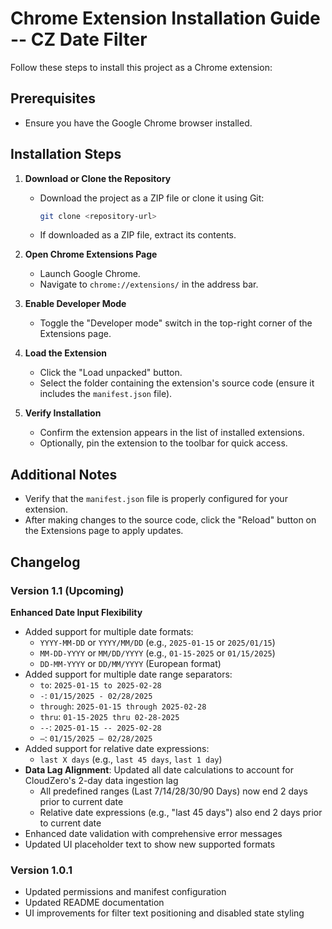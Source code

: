 # Chrome Extension Installation Guide -- CZ Date Filter

Follow these steps to install this project as a Chrome extension:

## Prerequisites
- Ensure you have the Google Chrome browser installed.

## Installation Steps

1. **Download or Clone the Repository**
    - Download the project as a ZIP file or clone it using Git:
      ```bash
      git clone <repository-url>
      ```
    - If downloaded as a ZIP file, extract its contents.

2. **Open Chrome Extensions Page**
    - Launch Google Chrome.
    - Navigate to `chrome://extensions/` in the address bar.

3. **Enable Developer Mode**
    - Toggle the "Developer mode" switch in the top-right corner of the Extensions page.

4. **Load the Extension**
    - Click the "Load unpacked" button.
    - Select the folder containing the extension's source code (ensure it includes the `manifest.json` file).

5. **Verify Installation**
    - Confirm the extension appears in the list of installed extensions.
    - Optionally, pin the extension to the toolbar for quick access.

## Additional Notes
- Verify that the `manifest.json` file is properly configured for your extension.
- After making changes to the source code, click the "Reload" button on the Extensions page to apply updates.

## Changelog

### Version 1.1 (Upcoming)
**Enhanced Date Input Flexibility**
- Added support for multiple date formats:
  - `YYYY-MM-DD` or `YYYY/MM/DD` (e.g., `2025-01-15` or `2025/01/15`)
  - `MM-DD-YYYY` or `MM/DD/YYYY` (e.g., `01-15-2025` or `01/15/2025`)
  - `DD-MM-YYYY` or `DD/MM/YYYY` (European format)
- Added support for multiple date range separators:
  - `to`: `2025-01-15 to 2025-02-28`
  - `-`: `01/15/2025 - 02/28/2025`
  - `through`: `2025-01-15 through 2025-02-28`
  - `thru`: `01-15-2025 thru 02-28-2025`
  - `--`: `2025-01-15 -- 2025-02-28`
  - `—`: `01/15/2025 — 02/28/2025`
- Added support for relative date expressions:
  - `last X days` (e.g., `last 45 days`, `last 1 day`)
- **Data Lag Alignment**: Updated all date calculations to account for CloudZero's 2-day data ingestion lag
  - All predefined ranges (Last 7/14/28/30/90 Days) now end 2 days prior to current date
  - Relative date expressions (e.g., "last 45 days") also end 2 days prior to current date
- Enhanced date validation with comprehensive error messages
- Updated UI placeholder text to show new supported formats

### Version 1.0.1
- Updated permissions and manifest configuration
- Updated README documentation
- UI improvements for filter text positioning and disabled state styling